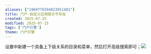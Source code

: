 ```yaml
---
aliases: ["1969776594823951481"]
title: 门户-自定义应用提示不存在
created: 2025-07-15
modified: 2025-07-15
tags: ['门户引擎']
theme: 门户引擎
---
```


设置中新建一个具备上下级关系的目录和菜单，然后打开高级搜索即可；![](https://myhelpdoc.oss-cn-heyuan.aliyuncs.com/mdimages/a0894a051a1c667808f42a463412a08d.jpg)